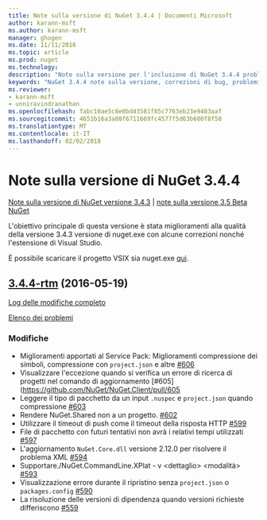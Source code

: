 ```yaml
---
title: Note sulla versione di NuGet 3.4.4 | Documenti Microsoft
author: karann-msft
ms.author: karann-msft
manager: ghogen
ms.date: 11/11/2016
ms.topic: article
ms.prod: nuget
ms.technology: 
description: "Note sulla versione per l'inclusione di NuGet 3.4.4 problemi noti, correzioni di bug, le funzionalità aggiunte e dcr."
keywords: "NuGet 3.4.4 note sulla versione, correzioni di bug, problemi noti, aggiunta di funzionalità, eseguire"
ms.reviewer:
- karann-msft
- unniravindranathan
ms.openlocfilehash: fabc10ae5c8e0bd43581f85c7763eb23e9483aaf
ms.sourcegitcommit: 4651b16a3a08f6711669fc4577f5d63b600f8f58
ms.translationtype: MT
ms.contentlocale: it-IT
ms.lasthandoff: 02/02/2018
---
```

# <a name="nuget-344-release-notes"></a>Note sulla versione di NuGet 3.4.4

[Note sulla versione di NuGet versione 3.4.3](../release-notes/nuget-3.4.3.md) | [note sulla versione 3.5 Beta NuGet](../release-notes/nuget-3.5-Beta.md)

L'obiettivo principale di questa versione è stata miglioramenti alla qualità della versione 3.4.3 versione di nuget.exe con alcune correzioni nonché l'estensione di Visual Studio.

È possibile scaricare il progetto VSIX sia nuget.exe [qui](https://dist.nuget.org/index.html).

## <a name="344-rtmhttpsgithubcomnugetnugetclienttree344-rtm-2016-05-19"></a>[3.4.4-rtm](https://github.com/NuGet/NuGet.Client/tree/3.4.4-rtm) (2016-05-19)

[Log delle modifiche completo](https://github.com/NuGet/NuGet.Client/compare/3.5.0-beta-final...3.4.4-rtm)

[Elenco dei problemi](https://github.com/NuGet/Home/issues?q=is%3Aissue+milestone%3A3.4.4+is%3Aclosed)

### <a name="changes"></a>Modifiche

- Miglioramenti apportati al Service Pack: Miglioramenti compressione dei simboli, compressione con `project.json` e altre [ \#606](https://github.com/NuGet/NuGet.Client/pull/606)
- Visualizzare l'eccezione quando si verifica un errore di ricerca di progetti nel comando di aggiornamento [\#605] (https://github.com/NuGet/NuGet.Client/pull/605
- Leggere il tipo di pacchetto da un input `.nuspec` e `project.json` quando compressione [ \#603](https://github.com/NuGet/NuGet.Client/pull/603)
- Rendere NuGet.Shared non a un progetto. [\#602](https://github.com/NuGet/NuGet.Client/pull/602)
- Utilizzare il timeout di push come il timeout della risposta HTTP [ \#599](https://github.com/NuGet/NuGet.Client/pull/599)
- File di pacchetto con futuri tentativi non avrà i relativi tempi utilizzati [ \#597](https://github.com/NuGet/NuGet.Client/pull/597)
- L'aggiornamento `NuGet.Core.dll` versione 2.12.0 per risolvere il problema XML [ \#594](https://github.com/NuGet/NuGet.Client/pull/594)
- Supportare./NuGet.CommandLine.XPlat - v \<dettaglio\> \<modalità\> [ \#593](https://github.com/NuGet/NuGet.Client/pull/593)
- Visualizzazione errore durante il ripristino senza `project.json` o `packages.config` [ \#590](https://github.com/NuGet/NuGet.Client/pull/590)
- La risoluzione delle versioni di dipendenza quando versioni richieste differiscono [ \#559](https://github.com/NuGet/NuGet.Client/pull/559)
